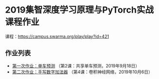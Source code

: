 # 2019集智深度学习原理与PyTorch实战课程作业

课程：<https://campus.swarma.org/play/play?id=421>

## 作业列表

* [第一次作业：单车预测](01_Bike-Predictor/bike-predictor.ipynb) （第2课：共享单车预测，2019年9月18日）
* [第二次作业：手写数字加法器](02_Add-Two-Numbers/MINST-Adder.ipynb) （第4课：卷积神经网络，2019年10月6日）
